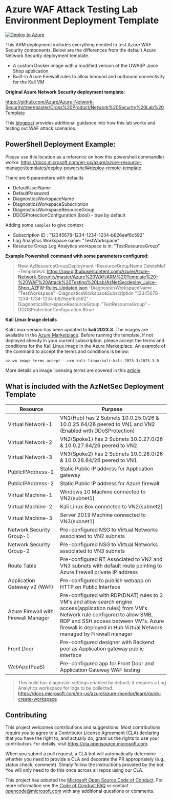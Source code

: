 # Azure WAF Attack Testing Lab Environment Deployment Template
[![Deploy to Azure](https://aka.ms/deploytoazurebutton)](https://portal.azure.com/#create/Microsoft.Template/uri/https%3A%2F%2Fraw.githubusercontent.com%2FAzure%2FAzure-Network-Security%2Fmaster%2FLab%2520Templates%2FLab%2520Template%2520-%2520WAF%2520Attack%2520Testing%2520Lab%2FAzNetSecdeploy_Juice-Shop_AZFW-Rules_Updated.json)


This ARM deployment includes everything needed to test Azure WAF Security components.  Below are the differences from the default Azure Network Security deployment template.

- A custom Docker image with a modified version of the OWASP Juice Shop application
- Built-in Azure Firewall rules to allow inbound and outbound connectivity for the Kali VM

**Original Azure Network Security deployment template:**

https://github.com/Azure/Azure-Network-Security/tree/master/Cross%20Product/Network%20Security%20Lab%20Template  

This [blogpost](https://techcommunity.microsoft.com/t5/azure-network-security-blog/part-1-lab-setup-azure-waf-security-protection-and-detection-lab/ba-p/2030469) provides additional guidance into how this lab works and testing out WAF attack scenarios.  

## PowerShell Deployment Example:

Please use this location as a reference on how this powershell commandlet works: https://docs.microsoft.com/en-us/azure/azure-resource-manager/templates/deploy-powershell#deploy-remote-template

There are 6 parameters with defaults
* DefaultUserName
* DefaultPassword
* DiagnosticsWorkspaceName
* DiagnosticsWorkspaceSubscription
* DiagnosticsWorkspaceResourceGroup
* DDOSProtectionConfiguration (bool) - true by default

Adding some `samples` to give context
- Subscription ID : "12345678-1234-1234-1234-b826eef6c592"
- Log Analytics Workspace name: "TestWorkspace"
- Resource Group Log Analytics workspace is in: "TestResourceGroup"

**Example Powershell command with some parameters configured:**
>New-AzResourceGroupDeployment -ResourceGroupName DeleteMe1 -TemplateUri https://raw.githubusercontent.com/Azure/Azure-Network-Security/master/Azure%20WAF/ARM%20Template%20-%20WAF%20Attack%20Testing%20Lab/AzNetSecdeploy_Juice-Shop_AZFW-Rules_Updated.json -DiagnosticsWorkspaceName "TestWorkspace" -DiagnosticsWorkspaceSubscription "12345678-1234-1234-1234-b826eef6c592" -DiagnosticsWorkspaceResourceGroup "TestResourceGroup" -DDOSProtectionConfiguration $true

**Kali Linux Image details**

Kali Linux version has been updated to **kali 2023.3**. The images are available in the [Azure Marketplace](https://azuremarketplace.microsoft.com/marketplace/apps/kali-linux.kali?tab=PlansAndPrice). Before running the template, if not deployed already in your current subscription, please accept the terms and conditions for the Kali Linux image in the Azure Marketplace. An example of the command to accept the terms and conditions is below:

```az vm image terms accept --urn kali-linux:kali:kali-2023-3:2023.3.0```

More details on image licensing terms are covered in this [article](https://learn.microsoft.com/azure/virtual-machines/linux/cli-ps-findimage).

## What is included with the AzNetSec Deployment Template

| Resource |  Purpose |
|----------|---------|
| Virtual Network-1 |  VN1(Hub) has 2 Subnets 10.0.25.0/26 & 10.0.25.64/26 peered to VN1 and VN2 (Enabled with DDoSProtection)|
| Virtual Network-2 |  VN2(Spoke1) has 2 Subnets 10.0.27.0/26 & 10.0.27.64/26 peered to VN2 |
| Virtual Network-3 |  VN3(Spoke2) has 2 Subnets 10.0.28.0/26 & 10.0.28.64/26 peered to VN1 |
| PublicIPAddress-1 |  Static Public IP address for Application gateway |
| PublicIPAddress-2 |  Static Public IP address for Azure firewall |
| Virtual Machine-1 | Windows 10 Machine connected to VN2(subnet1) |
| Virtual Machine-2 | Kali Linux Box connected to VN2(subnet2) |
| Virtual Machine-3 | Server 2019 Machine connected to VN3(subnet1) |
| Network Security Group-1 | Pre-configured NSG to Virtual Networks associated to VN2 subnets |
| Network Security Group-2 | Pre-configured NSG to Virtual Networks associated to VN3 subnets |
| Route Table | Pre-configured RT Associated to VN2 and VN3 subnets with default route pointing to Azure firewall private IP address |
| Application Gateway v2 (WAF) | Pre-configured to publish webapp on HTTP on Public Interface|
| Azure Firewall with Firewall Manager | Pre-configured with RDP(DNAT) rules to 3 VM's and allow search engine access(application rules) from VM's. Network rule configured to allow SMB, RDP and SSH access between VM's. Azure firewall is deployed in Hub Virtual Network managed by Firewall manager |
| Front Door | Pre-configured designer with Backend pool as Application gateway public interface  |
| WebApp(PaaS) | Pre-configured app for Front Door and Application Gateway WAF testing |

> This build has diagnostic settings enabled by default; it requires a Log Analytics workspace for logs to be collected. https://docs.microsoft.com/en-us/azure/azure-monitor/learn/quick-create-workspace


## Contributing

This project welcomes contributions and suggestions.  Most contributions require you to agree to a
Contributor License Agreement (CLA) declaring that you have the right to, and actually do, grant us
the rights to use your contribution. For details, visit https://cla.opensource.microsoft.com.

When you submit a pull request, a CLA bot will automatically determine whether you need to provide
a CLA and decorate the PR appropriately (e.g., status check, comment). Simply follow the instructions
provided by the bot. You will only need to do this once across all repos using our CLA.

This project has adopted the [Microsoft Open Source Code of Conduct](https://opensource.microsoft.com/codeofconduct/).
For more information see the [Code of Conduct FAQ](https://opensource.microsoft.com/codeofconduct/faq/) or
contact [opencode@microsoft.com](mailto:opencode@microsoft.com) with any additional questions or comments.


